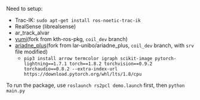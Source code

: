 Need to setup:
- Trac-IK: `sudo apt-get install ros-noetic-trac-ik`
- RealSense (librealsense)
- ar_track_alvar
- [yumi](https://github.com/zhyma/yumi/tree/coil_dev)(fork from kth-ros-pkg, `coil_dev` branch)
- [ariadne_plus](https://github.com/zhyma/ariadne_plus/tree/coil_dev)(fork from lar-unibo/ariadne_plus, `coil_dev` branch, with `srv` file modified)
	- `pip3 install arrow termcolor igraph scikit-image pytorch-lightning==1.7.1 torch==1.8.2 torchvision==0.9.2 torchaudio==0.8.2 --extra-index-url https://download.pytorch.org/whl/lts/1.8/cpu`

To run the package, use `roslaunch rs2pcl demo.launch` first, then `python main.py`